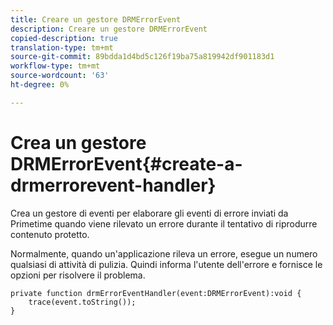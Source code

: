 ```yaml
---
title: Creare un gestore DRMErrorEvent
description: Creare un gestore DRMErrorEvent
copied-description: true
translation-type: tm+mt
source-git-commit: 89bdda1d4bd5c126f19ba75a819942df901183d1
workflow-type: tm+mt
source-wordcount: '63'
ht-degree: 0%

---
```



# Crea un gestore DRMErrorEvent{#create-a-drmerrorevent-handler}

Crea un gestore di eventi per elaborare gli eventi di errore inviati da Primetime quando viene rilevato un errore durante il tentativo di riprodurre contenuto protetto.

Normalmente, quando un&#39;applicazione rileva un errore, esegue un numero qualsiasi di attività di pulizia. Quindi informa l&#39;utente dell&#39;errore e fornisce le opzioni per risolvere il problema.

```
private function drmErrorEventHandler(event:DRMErrorEvent):void {  
    trace(event.toString());  
} 
```

